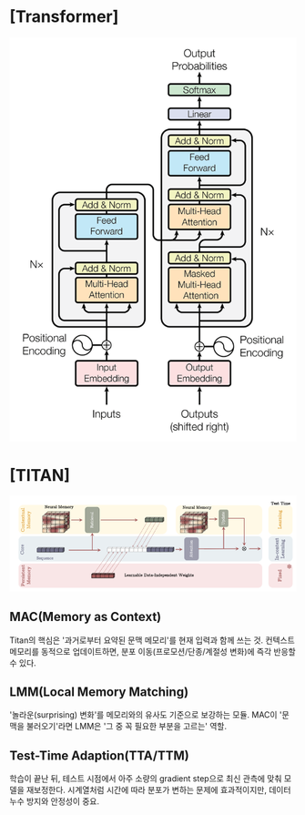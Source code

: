 # [Transformer]
![img.png](img.png)

# [TITAN]
![img_1.png](img_1.png)

## MAC(Memory as Context)
Titan의 핵심은 '과거로부터 요약된 문맥 메모리'를 현재 입력과 함께 쓰는 것. 컨텍스트 메모리를 동적으로 업데이트하면, 
분포 이동(프로모션/단종/계절성 변화)에 즉각 반응할 수 있다.

## LMM(Local Memory Matching)
'놀라운(surprising) 변화'를 메모리와의 유사도 기준으로 보강하는 모듈. MAC이 '문맥을 불러오기'라면 LMM은
'그 중 꼭 필요한 부분을 고르는' 역할.

## Test-Time Adaption(TTA/TTM)
학습이 끝난 뒤, 테스트 시점에서 아주 소량의 gradient step으로 최신 관측에 맞춰 모델을 재보정한다.
시계열처럼 시간에 따라 분포가 변하는 문제에 효과적이지만, 데이터 누수 방지와 안정성이 중요.
